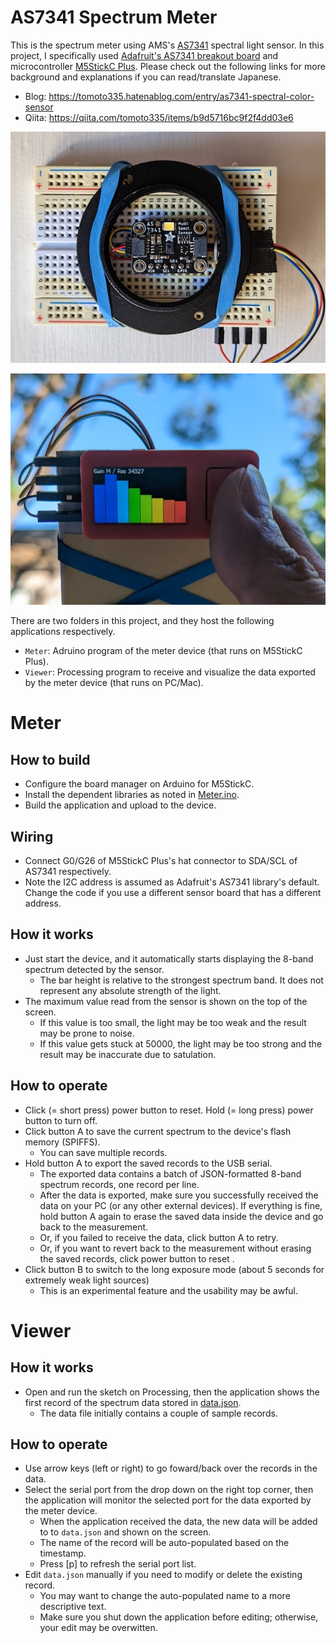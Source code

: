 # AS7341 Spectrum Meter

This is the spectrum meter using AMS's [AS7341](https://ams.com/en/as7341) spectral light sensor. In this project, I specifically used [Adafruit's AS7341 breakout board](https://www.adafruit.com/product/4698) and microcontroller [M5StickC Plus](https://shop.m5stack.com/products/m5stickc-plus-esp32-pico-mini-iot-development-kit). Please check out the following links for more background and explanations if you can read/translate Japanese.

* Blog: https://tomoto335.hatenablog.com/entry/as7341-spectral-color-sensor
* Qiita: https://qiita.com/tomoto335/items/b9d5716bc9f2f4dd03e6

![AS7341 Sensor](./images/AS7341Sensor.jpg?raw=true "AS7341 Sensor")

![Spectrum Meter](./images/SpectrumMeter.jpg?raw=true "Spectrum Meter")

There are two folders in this project, and they host the following applications respectively.

* `Meter`: Adruino program of the meter device (that runs on M5StickC Plus).
* `Viewer`: Processing program to receive and visualize the data exported by the meter device (that runs on PC/Mac).

# Meter

## How to build

* Configure the board manager on Arduino for M5StickC.
* Install the dependent libraries as noted in [Meter.ino](./Meter/Meter.ino).
* Build the application and upload to the device.

## Wiring

* Connect G0/G26 of M5StickC Plus's hat connector to SDA/SCL of AS7341 respectively.
* Note the I2C address is assumed as Adafruit's AS7341 library's default. Change the code if you use a different sensor board that has a different address.

## How it works

* Just start the device, and it automatically starts displaying the 8-band spectrum detected by the sensor.
  * The bar height is relative to the strongest spectrum band. It does not represent any absolute strength of the light.
* The maximum value read from the sensor is shown on the top of the screen.
  * If this value is too small, the light may be too weak and the result may be prone to noise.
  * If this value gets stuck at 50000, the light may be too strong and the result may be inaccurate due to satulation.

## How to operate

* Click (= short press) power button to reset. Hold (= long press) power button to turn off.
* Click button A to save the current spectrum to the device's flash memory (SPIFFS).
  * You can save multiple records.
* Hold button A to export the saved records to the USB serial.
  * The exported data contains a batch of JSON-formatted 8-band spectrum records, one record per line.
  * After the data is exported, make sure you successfully received the data on your PC (or any other external devices). If everything is fine, hold button A again to erase the saved data inside the device and go back to the measurement.
  * Or, if you failed to receive the data, click button A to retry.
  * Or, if you want to revert back to the measurement without erasing the saved records, click power button to reset .
* Click button B to switch to the long exposure mode (about 5 seconds for extremely weak light sources)
  * This is an experimental feature and the usability may be awful.

# Viewer

## How it works

* Open and run the sketch on Processing, then the application shows the first record of the spectrum data stored in [data.json](./Viewer/data/data.json).
  * The data file initially contains a couple of sample records.

## How to operate

* Use arrow keys (left or right) to go foward/back over the records in the data.
* Select the serial port from the drop down on the right top corner, then the application will monitor the selected port for the data exported by the meter device.
  * When the application received the data, the new data will be added to to `data.json` and shown on the screen.
  * The name of the record will be auto-populated based on the timestamp.
  * Press [p] to refresh the serial port list.
* Edit `data.json` manually if you need to modify or delete the existing record.
  * You may want to change the auto-populated name to a more descriptive text.
  * Make sure you shut down the application before editing; otherwise, your edit may be overwitten.